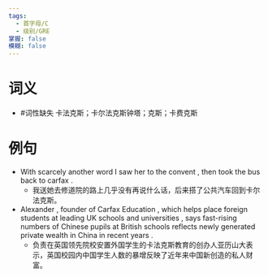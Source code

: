 ```yaml
---
tags:
  - 首字母/C
  - 级别/GRE
掌握: false
模糊: false
---
```

# 词义
- #词性缺失 卡法克斯；卡尔法克斯钟塔；克斯；卡费克斯
# 例句
- With scarcely another word I saw her to the convent , then took the bus back to carfax .
	- 我送她去修道院的路上几乎没有再说什么话，后来搭了公共汽车回到卡尔法克斯。
- Alexander , founder of Carfax Education , which helps place foreign students at leading UK schools and universities , says fast-rising numbers of Chinese pupils at British schools reflects newly generated private wealth in China in recent years .
	- 负责在英国领先院校安置外国学生的卡法克斯教育的创办人亚历山大表示，英国校园内中国学生人数的暴增反映了近年来中国新创造的私人财富。
